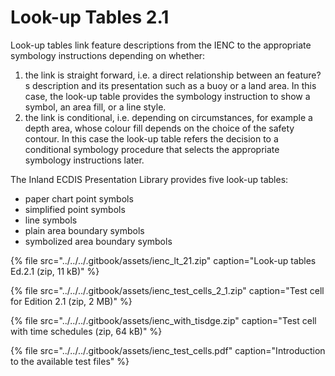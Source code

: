 # Look-up Tables 2.1

Look-up tables link feature descriptions from the IENC to the appropriate symbology instructions depending on whether:

1. the link is straight forward, i.e. a direct relationship between an feature?s description and its presentation such as a buoy or a land area. In this case, the look-up table provides the symbology instruction to show a symbol, an area fill, or a line style.
2. the link is conditional, i.e. depending on circumstances, for example a depth area, whose colour fill depends on the choice of the safety contour. In this case the look-up table refers the decision to a conditional symbology procedure that selects the appropriate symbology instructions later.

The Inland ECDIS Presentation Library provides five look-up tables:

* paper chart point symbols
* simplified point symbols
* line symbols
* plain area boundary symbols
* symbolized area boundary symbols

{% file src="../../../.gitbook/assets/ienc\_lt\_21.zip" caption="Look-up tables Ed.2.1 \(zip, 11 kB\)" %}

{% file src="../../../.gitbook/assets/ienc\_test\_cells\_2\_1.zip" caption="Test cell for Edition 2.1 \(zip, 2 MB\)" %}

{% file src="../../../.gitbook/assets/ienc\_with\_tisdge.zip" caption="Test cell with time schedules \(zip, 64 kB\)" %}

{% file src="../../../.gitbook/assets/ienc\_test\_cells.pdf" caption="Introduction to the available test files" %}


